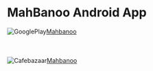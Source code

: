 # MahBanoo Android App
![GooglePlay](https://www.gstatic.com/android/market_images/web/play_prism_hlock_2x.png)[Mahbanoo](https://play.google.com/store/apps/details?id=com.simorgh.redcalendar&hl=en&gl=US "Mahbanoo")
<br>
<br>
<br>
<br>
![Cafebazaar](https://avatars0.githubusercontent.com/u/1029659?s=280&v=4)[Mahbanoo](https://cafebazaar.ir/app/com.simorgh.redcalendar "Mahbanoo")
